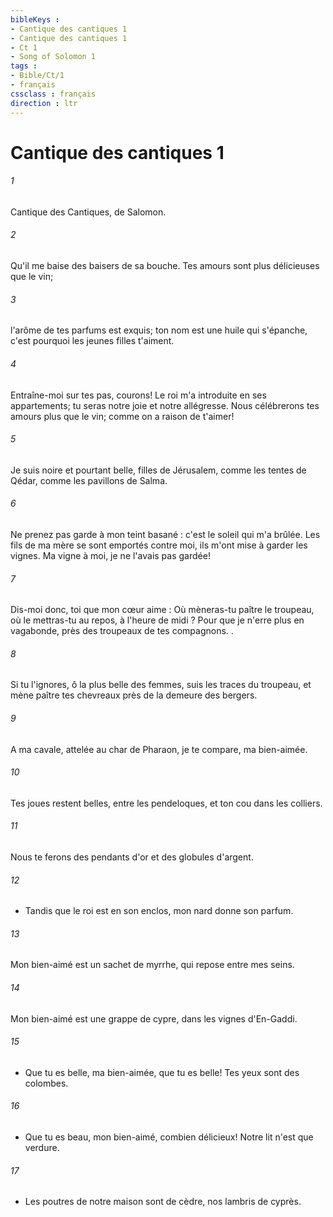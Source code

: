 ```yaml
---
bibleKeys : 
- Cantique des cantiques 1
- Cantique des cantiques 1
- Ct 1
- Song of Solomon 1
tags : 
- Bible/Ct/1
- français
cssclass : français
direction : ltr
---
```


# Cantique des cantiques 1

###### 1
Cantique des Cantiques, de Salomon. 
###### 2
Qu'il me baise des baisers de sa bouche. Tes amours sont plus délicieuses que le vin; 
###### 3
l'arôme de tes parfums est exquis; ton nom est une huile qui s'épanche, c'est pourquoi les jeunes filles t'aiment. 
###### 4
Entraîne-moi sur tes pas, courons! Le roi m'a introduite en ses appartements; tu seras notre joie et notre allégresse. Nous célébrerons tes amours plus que le vin; comme on a raison de t'aimer! 
###### 5
Je suis noire et pourtant belle, filles de Jérusalem, comme les tentes de Qédar, comme les pavillons de Salma. 
###### 6
Ne prenez pas garde à mon teint basané : c'est le soleil qui m'a brûlée. Les fils de ma mère se sont emportés contre moi, ils m'ont mise à garder les vignes. Ma vigne à moi, je ne l'avais pas gardée! 
###### 7
Dis-moi donc, toi que mon cœur aime : Où mèneras-tu paître le troupeau, où le mettras-tu au repos, à l'heure de midi ? Pour que je n'erre plus en vagabonde, près des troupeaux de tes compagnons. . 
###### 8
Si tu l'ignores, ô la plus belle des femmes, suis les traces du troupeau, et mène paître tes chevreaux près de la demeure des bergers. 
###### 9
A ma cavale, attelée au char de Pharaon, je te compare, ma bien-aimée. 
###### 10
Tes joues restent belles, entre les pendeloques, et ton cou dans les colliers. 
###### 11
Nous te ferons des pendants d'or et des globules d'argent. 
###### 12
- Tandis que le roi est en son enclos, mon nard donne son parfum. 
###### 13
Mon bien-aimé est un sachet de myrrhe, qui repose entre mes seins. 
###### 14
Mon bien-aimé est une grappe de cypre, dans les vignes d'En-Gaddi. 
###### 15
- Que tu es belle, ma bien-aimée, que tu es belle! Tes yeux sont des colombes. 
###### 16
- Que tu es beau, mon bien-aimé, combien délicieux! Notre lit n'est que verdure. 
###### 17
- Les poutres de notre maison sont de cèdre, nos lambris de cyprès. 
